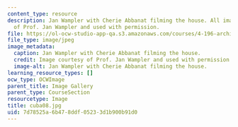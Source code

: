 ```yaml
---
content_type: resource
description: Jan Wampler with Cherie Abbanat filming the house. All images are courtesy
  of Prof. Jan Wampler and used with permission.
file: https://ol-ocw-studio-app-qa.s3.amazonaws.com/courses/4-196-architecture-design-level-ii-cuba-studio-spring-2004/7d78525a6b478ddf05233d1b900b91d0_cuba08.jpg
file_type: image/jpeg
image_metadata:
  caption: Jan Wampler with Cherie Abbanat filming the house.
  credit: Image courtesy of Prof. Jan Wampler and used with permission.
  image-alt: Jan Wampler with Cherie Abbanat filming the house.
learning_resource_types: []
ocw_type: OCWImage
parent_title: Image Gallery
parent_type: CourseSection
resourcetype: Image
title: cuba08.jpg
uid: 7d78525a-6b47-8ddf-0523-3d1b900b91d0
---
```

